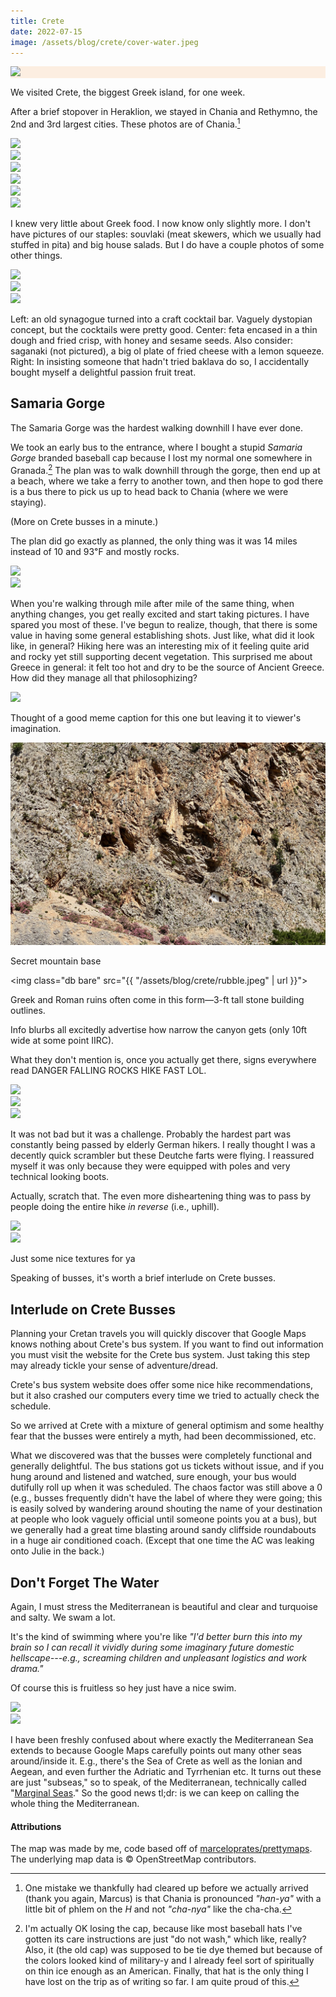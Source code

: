 ```yaml
---
title: Crete
date: 2022-07-15
image: /assets/blog/crete/cover-water.jpeg
---
```


<div style="background-color: #FCEEE1" class="full-width mt5 mb5">
<img class="content-width" src="{{ "/assets/blog/crete/crete-greece-2-perimeter.jpg" | url }}">
</div>

We visited Crete, the biggest Greek island, for one week.

After a brief stopover in Heraklion, we stayed in Chania and Rethymno, the 2nd and 3rd largest  cities. These photos are of Chania.[^chania]

[^chania]: One mistake we thankfully had cleared up before we actually arrived (thank you again, Marcus) is that Chania is pronounced _"han-ya"_ with a little bit of phlem on the _H_ and not _"cha-nya"_ like the cha-cha.

<div class="full-width flex justify-center mt5">
<div class="ml1-m ml3-l mr1">
<img class="db bare novmargin" src="{{ "/assets/blog/crete/city.jpeg" | url }}" style="max-height: 939px;">
</div>
<div class="mr1-m mr3-l">
<img class="db bare novmargin" src="{{ "/assets/blog/crete/flowers.jpeg" | url }}" style="max-height: 939px;">
</div>
</div>

<div class="full-width flex justify-center mv1">
<div class="ml1-m ml3-l mr1">
<img class="db bare novmargin" src="{{ "/assets/blog/crete/seawall-2.jpeg" | url }}" style="max-height: 878px;">
</div>
<div class="mr1-m mr3-l">
<img class="db bare novmargin" src="{{ "/assets/blog/crete/seawall.jpeg" | url }}" style="max-height: 878px;">
</div>
</div>

<div class="full-width flex justify-center mb5">
<div class="ml1-m ml3-l mr1">
<img class="db bare novmargin" src="{{ "/assets/blog/crete/lighthouse.jpeg" | url }}" style="max-height: 939px;">
</div>
<div class="mr1-m mr3-l">
<img class="db bare novmargin" src="{{ "/assets/blog/crete/chania-night.jpeg" | url }}" style="max-height: 939px;">
</div>
</div>


I knew very little about Greek food. I now know only slightly more. I don't have pictures of our staples: souvlaki (meat skewers, which we usually had stuffed in pita) and big house salads. But I do have a couple photos of some other things.

<div class="full-width flex justify-center mt5 mb4">
<div class="ml1-m ml3-l">
<img class="db bare novmargin" src="{{ "/assets/blog/crete/bar.jpeg" | url }}" style="max-height: 610px;">
</div>
<div class="mh1">
<img class="db bare novmargin" src="{{ "/assets/blog/crete/cheese.jpeg" | url }}" style="max-height: 610px;">
</div>
<div class="mr1-m mr3-l">
<img class="db bare novmargin" src="{{ "/assets/blog/crete/treat.jpeg" | url }}" style="max-height: 610px;">
</div>
</div>

<p class="figcaption">
Left: an old synagogue turned into a craft cocktail bar. Vaguely dystopian concept, but the cocktails were pretty good. Center: feta encased in a thin dough and fried crisp, with honey and sesame seeds. Also consider: saganaki (not pictured), a big ol plate of fried cheese with a lemon squeeze. Right: In insisting someone that hadn't tried baklava do so, I accidentally bought myself a delightful passion fruit treat.
</p>

## Samaria Gorge

The Samaria Gorge was the hardest walking downhill I have ever done.

We took an early bus to the entrance, where I bought a stupid _Samaria Gorge_ branded baseball cap because I lost my normal one somewhere in Granada.[^cap] The plan was to walk downhill through the gorge, then end up at a beach, where we take a ferry to another town, and then hope to god there is a bus there to pick us up to head back to Chania (where we were staying).

(More on Crete busses in a minute.)

The plan did go exactly as planned, the only thing was it was 14 miles instead of 10 and 93℉ and mostly rocks.

[^cap]: I'm actually OK losing the cap, because like most baseball hats I've gotten its care instructions are just "do not wash," which like, really? Also, it (the old cap) was supposed to be tie dye themed but because of the colors looked kind of military-y and I already feel sort of spiritually on thin ice enough as an American. Finally, that hat is the only thing I have lost on the trip as of writing so far. I am quite proud of this.

<div class="full-width flex justify-center mt5 mb4">
<div class="ml1-m ml3-l mr1">
<img class="db bare novmargin" src="{{ "/assets/blog/crete/valley.jpeg" | url }}" style="max-height: 939px;">
</div>
<div class="mr1-m mr3-l">
<img class="db bare novmargin" src="{{ "/assets/blog/crete/slant.jpeg" | url }}" style="max-height: 939px;">
</div>
</div>

<p class="figcaption">
When you're walking through mile after mile of the same thing, when anything changes, you get really excited and start taking pictures. I have spared you most of these.
I've begun to realize, though, that there is some value in having some general establishing shots. Just like, what did it look like, in general? Hiking here was an interesting mix of it feeling quite arid and rocky yet still supporting decent vegetation. This surprised me about Greece in general: it felt too hot and dry to be the source of Ancient Greece. How did they manage all that philosophizing?
</p>


<div class="full-width ph1-m ph3-l">
<img src="/assets/blog/crete/rock.jpeg" style="max-height: 704px;">
</div>

<p class="figcaption">
Thought of a good meme caption for this one but leaving it to viewer's imagination.
</p>

<div class="full-width ph1-m ph3-l">
<img src="/assets/blog/crete/secret-base.jpeg" style="max-height: 704px;">
</div>

<p class="figcaption">
Secret mountain base
</p>

<img class="db bare" src="{{ "/assets/blog/crete/rubble.jpeg" | url }}">

<p class="figcaption">
Greek and Roman ruins often come in this form&mdash;3-ft tall stone building outlines.
</p>



Info blurbs all excitedly advertise how narrow the canyon gets (only 10ft wide at some point IIRC).

What they don't mention is, once you actually get there, signs everywhere read DANGER FALLING ROCKS HIKE FAST LOL.

<div class="full-width flex justify-center mv5">
<div class="ml1-m ml3-l">
<img class="db bare novmargin" src="{{ "/assets/blog/crete/canyon-1.jpeg" | url }}" style="max-height: 939px;">
</div>
<div class="mh1">
<img class="db bare novmargin" src="{{ "/assets/blog/crete/canyon-3.jpeg" | url }}" style="max-height: 939px;">
</div>
<div class="mr1-m mr3-l">
<img class="db bare novmargin" src="{{ "/assets/blog/crete/canyon-2.jpeg" | url }}" style="max-height: 939px;">
</div>
</div>

It was not bad but it was a challenge. Probably the hardest part was constantly being passed by elderly German hikers. I really thought I was a decently quick scrambler but these Deutche farts were flying. I reassured myself it was only because they were equipped with poles and very technical looking boots.

Actually, scratch that. The even more disheartening thing was to pass by people doing the entire hike _in reverse_ (i.e., uphill).

<div class="full-width flex justify-center mt5 mb4">
<div class="ml1-m ml3-l mr1">
<img class="db bare novmargin" src="{{ "/assets/blog/crete/canyon-wall.jpeg" | url }}" style="max-height: 939px;">
</div>
<div class="mr1-m mr3-l">
<img class="db bare novmargin" src="{{ "/assets/blog/crete/texture-curve.jpeg" | url }}" style="max-height: 939px;">
</div>
</div>

<p class="figcaption">
Just some nice textures for ya
</p>



Speaking of busses, it's worth a brief interlude on Crete busses.

## Interlude on Crete Busses

Planning your Cretan travels you will quickly discover that Google Maps knows nothing about Crete's bus system. If you want to find out information you must visit the website for the Crete bus system. Just taking this step may already tickle your sense of adventure/dread.

Crete's bus system website does offer some nice hike recommendations, but it also crashed our computers every time we tried to actually check the schedule.

So we arrived at Crete with a mixture of general optimism and some healthy fear that the busses were entirely a myth, had been decommissioned, etc.

What we discovered was that the busses were completely functional and generally delightful. The bus stations got us tickets without issue, and if you hung around and listened and watched, sure enough, your bus would dutifully roll up when it was scheduled. The chaos factor was still above a 0 (e.g., busses frequently didn't have the label of where they were going; this is easily solved by wandering around shouting the name of your destination at people who look vaguely official until someone points you at a bus), but we generally had a great time blasting around sandy cliffside roundabouts in a huge air conditioned coach. (Except that one time the AC was leaking onto Julie in the back.)

## Don't Forget The Water

Again, I must stress the Mediterranean is beautiful and clear and turquoise and salty. We swam a lot.

It's the kind of swimming where you're like _"I'd better burn this into my brain so I can recall it vividly during some imaginary future domestic hellscape---e.g., screaming children and unpleasant logistics and work drama."_

Of course this is fruitless so hey just have a nice swim.

<div class="full-width flex justify-center mt5 mb4">
<div class="ml1-m ml3-l mr1">
<img class="db bare novmargin" src="{{ "/assets/blog/crete/water.jpeg" | url }}" style="max-height: 939px;">
</div>
<div class="mr1-m mr3-l">
<img class="db bare novmargin" src="{{ "/assets/blog/crete/water-bay.jpeg" | url }}" style="max-height: 939px;">
</div>
</div>

<p class="figcaption">
I have been freshly confused about where exactly the Mediterranean Sea extends to because Google Maps carefully points out many other seas around/inside it. E.g., there's the Sea of Crete as well as the Ionian and Aegean, and even further the Adriatic and Tyrrhenian etc. It turns out these are just "subseas," so to speak, of the Mediterranean, technically called "<a href="https://en.wikipedia.org/wiki/Mediterranean_Sea#Marginal_seas">Marginal Seas</a>." So the good news tl;dr: is we can keep on calling the whole thing the Mediterranean.
</p>


#### Attributions

The map was made by me, code based off of <a href="https://github.com/marceloprates/prettymaps/">marceloprates/prettymaps</a>. The underlying map data is &copy; OpenStreetMap contributors.
